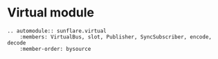 # Virtual module

```{eval-rst}
.. automodule:: sunflare.virtual
    :members: VirtualBus, slot, Publisher, SyncSubscriber, encode, decode
    :member-order: bysource
```
